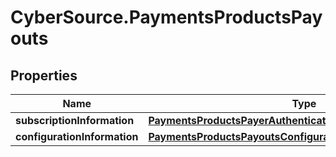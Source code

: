 # CyberSource.PaymentsProductsPayouts

## Properties
Name | Type | Description | Notes
------------ | ------------- | ------------- | -------------
**subscriptionInformation** | [**PaymentsProductsPayerAuthenticationSubscriptionInformation**](PaymentsProductsPayerAuthenticationSubscriptionInformation.md) |  | [optional] 
**configurationInformation** | [**PaymentsProductsPayoutsConfigurationInformation**](PaymentsProductsPayoutsConfigurationInformation.md) |  | [optional] 


